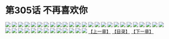 # 第305话 不再喜欢你
![](https://s1.baozimh.com/scomic/sanyanxiaotianlu-samanhua/0/304-94vc/1.jpg)
![](https://s1.baozimh.com/scomic/sanyanxiaotianlu-samanhua/0/304-94vc/2.jpg)
![](https://s1.baozimh.com/scomic/sanyanxiaotianlu-samanhua/0/304-94vc/3.jpg)
![](https://s1.baozimh.com/scomic/sanyanxiaotianlu-samanhua/0/304-94vc/4.jpg)
![](https://s1.baozimh.com/scomic/sanyanxiaotianlu-samanhua/0/304-94vc/5.jpg)
![](https://s1.baozimh.com/scomic/sanyanxiaotianlu-samanhua/0/304-94vc/6.jpg)
![](https://s1.baozimh.com/scomic/sanyanxiaotianlu-samanhua/0/304-94vc/7.jpg)
![](https://s1.baozimh.com/scomic/sanyanxiaotianlu-samanhua/0/304-94vc/8.jpg)
![](https://s1.baozimh.com/scomic/sanyanxiaotianlu-samanhua/0/304-94vc/9.jpg)
![](https://s1.baozimh.com/scomic/sanyanxiaotianlu-samanhua/0/304-94vc/10.jpg)
![](https://s1.baozimh.com/scomic/sanyanxiaotianlu-samanhua/0/304-94vc/11.jpg)
![](https://s1.baozimh.com/scomic/sanyanxiaotianlu-samanhua/0/304-94vc/12.jpg)
![](https://s1.baozimh.com/scomic/sanyanxiaotianlu-samanhua/0/304-94vc/13.jpg)
![](https://s1.baozimh.com/scomic/sanyanxiaotianlu-samanhua/0/304-94vc/14.jpg)
![](https://s1.baozimh.com/scomic/sanyanxiaotianlu-samanhua/0/304-94vc/15.jpg)
![](https://s1.baozimh.com/scomic/sanyanxiaotianlu-samanhua/0/304-94vc/16.jpg)
![](https://s1.baozimh.com/scomic/sanyanxiaotianlu-samanhua/0/304-94vc/17.jpg)
![](https://s1.baozimh.com/scomic/sanyanxiaotianlu-samanhua/0/304-94vc/18.jpg)
![](https://s1.baozimh.com/scomic/sanyanxiaotianlu-samanhua/0/304-94vc/19.jpg)
![](https://s1.baozimh.com/scomic/sanyanxiaotianlu-samanhua/0/304-94vc/20.jpg)
![](https://s1.baozimh.com/scomic/sanyanxiaotianlu-samanhua/0/304-94vc/21.jpg)
![](https://s1.baozimh.com/scomic/sanyanxiaotianlu-samanhua/0/304-94vc/22.jpg)
![](https://s1.baozimh.com/scomic/sanyanxiaotianlu-samanhua/0/304-94vc/23.jpg)
![](https://s1.baozimh.com/scomic/sanyanxiaotianlu-samanhua/0/304-94vc/24.jpg)
![](https://s1.baozimh.com/scomic/sanyanxiaotianlu-samanhua/0/304-94vc/25.jpg)
![](https://s1.baozimh.com/scomic/sanyanxiaotianlu-samanhua/0/304-94vc/26.jpg)
![](https://s1.baozimh.com/scomic/sanyanxiaotianlu-samanhua/0/304-94vc/27.jpg)
![](https://s1.baozimh.com/scomic/sanyanxiaotianlu-samanhua/0/304-94vc/28.jpg)
![](https://s1.baozimh.com/scomic/sanyanxiaotianlu-samanhua/0/304-94vc/29.jpg)
![](https://s1.baozimh.com/scomic/sanyanxiaotianlu-samanhua/0/304-94vc/30.jpg)
![](https://s1.baozimh.com/scomic/sanyanxiaotianlu-samanhua/0/304-94vc/31.jpg)
![](https://s1.baozimh.com/scomic/sanyanxiaotianlu-samanhua/0/304-94vc/32.jpg)
![](https://s1.baozimh.com/scomic/sanyanxiaotianlu-samanhua/0/304-94vc/33.jpg)
![](https://s1.baozimh.com/scomic/sanyanxiaotianlu-samanhua/0/304-94vc/34.jpg)
![](https://s1.baozimh.com/scomic/sanyanxiaotianlu-samanhua/0/304-94vc/35.jpg)
![](https://s1.baozimh.com/scomic/sanyanxiaotianlu-samanhua/0/304-94vc/36.jpg)
![](https://s1.baozimh.com/scomic/sanyanxiaotianlu-samanhua/0/304-94vc/37.jpg)
![](https://s1.baozimh.com/scomic/sanyanxiaotianlu-samanhua/0/304-94vc/38.jpg)
[【上一章】](./304.md)
[【目录】](./README.md)
[【下一章】](./306.md)
